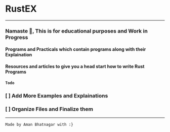 # RustEX
------
### Namaste 🙏, This is for educational purposes and Work in Progress 
#### Programs and Practicals  which contain programs along with their Explaination 
#### Resources and articles to give you a head start how to write Rust Programs 



#### ```Todo ```

### [ ] Add More Examples and Explainations 
### [ ] Organize Files and Finalize them 

-----
```
Made by Aman Bhatnagar with :}
```
 


